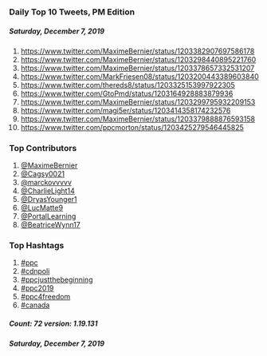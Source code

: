 ### Daily Top 10 Tweets, PM Edition
##### Saturday, December 7, 2019
 1) https://www.twitter.com/MaximeBernier/status/1203382907697586178
 2) https://www.twitter.com/MaximeBernier/status/1203298440895221760
 3) https://www.twitter.com/MaximeBernier/status/1203378657332531207
 4) https://www.twitter.com/MarkFriesen08/status/1203200443389603840
 5) https://www.twitter.com/thereds8/status/1203325153997922305
 6) https://www.twitter.com/GtoPmd/status/1203164928883879936
 7) https://www.twitter.com/MaximeBernier/status/1203299795932209153
 8) https://www.twitter.com/magi5er/status/1203414358174232576
 9) https://www.twitter.com/MaximeBernier/status/1203379888876593158
10) https://www.twitter.com/ppcmorton/status/1203425279546445825

### Top Contributors
  1) [@MaximeBernier](https://www.twitter.com/MaximeBernier)
  2) [@Cagsy0021](https://www.twitter.com/Cagsy0021)
  3) [@marckovvvvv](https://www.twitter.com/marckovvvvv)
  4) [@CharlieLight14](https://www.twitter.com/CharlieLight14)
  5) [@DryasYounger1](https://www.twitter.com/DryasYounger1)
  6) [@LucMatte9](https://www.twitter.com/LucMatte9)
  7) [@PortalLearning](https://www.twitter.com/PortalLearning)
  8) [@BeatriceWynn17](https://www.twitter.com/BeatriceWynn17)


### Top Hashtags

  1) [#ppc](https://www.twitter.com/hashtag/ppc)
  2) [#cdnpoli](https://www.twitter.com/hashtag/cdnpoli)
  3) [#ppcjustthebeginning](https://www.twitter.com/hashtag/ppcjustthebeginning)
  4) [#ppc2019](https://www.twitter.com/hashtag/ppc2019)
  5) [#ppc4freedom](https://www.twitter.com/hashtag/ppc4freedom)
  6) [#canada](https://www.twitter.com/hashtag/canada)

##### Count: 72	version: 1.19.131
##### Saturday, December 7, 2019

